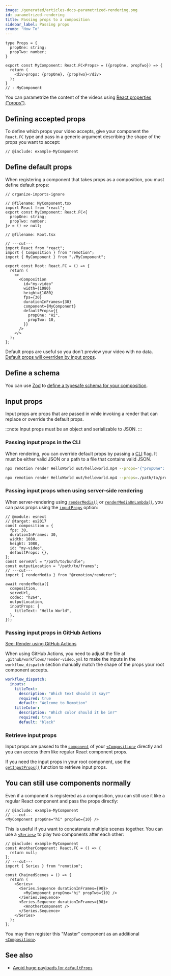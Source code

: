 ```yaml
---
image: /generated/articles-docs-parametrized-rendering.png
id: parametrized-rendering
title: Passing props to a composition
sidebar_label: Passing props
crumb: "How To"
---
```


```twoslash include example
type Props = {
  propOne: string;
  propTwo: number;
}

export const MyComponent: React.FC<Props> = ({propOne, propTwo}) => {
  return (
    <div>props: {propOne}, {propTwo}</div>
  );
}
// - MyComponent
```

You can parametrize the content of the videos using [React properties ("props")](https://react.dev/learn/passing-props-to-a-component).

## Defining accepted props

To define which props your video accepts, give your component the `React.FC` type and pass in a generic argument describing the shape of the props you want to accept:

```tsx twoslash title="src/MyComponent.tsx"
// @include: example-MyComponent
```

## Define default props

When registering a component that takes props as a composition, you must define default props:

```tsx twoslash {14-17} title="src/Root.tsx"
// organize-imports-ignore

// @filename: MyComponent.tsx
import React from "react";
export const MyComponent: React.FC<{
  propOne: string;
  propTwo: number;
}> = () => null;

// @filename: Root.tsx

// ---cut---
import React from "react";
import { Composition } from "remotion";
import { MyComponent } from "./MyComponent";

export const Root: React.FC = () => {
  return (
    <>
      <Composition
        id="my-video"
        width={1080}
        height={1080}
        fps={30}
        durationInFrames={30}
        component={MyComponent}
        defaultProps={{
          propOne: "Hi",
          propTwo: 10,
        }}
      />
    </>
  );
};
```

Default props are useful so you don't preview your video with no data. [Default props will overriden by input props](/docs/props-resolution).

## Define a schema<AvailableFrom v="4.0.0"/>

You can use [Zod](https://github.com/colinhacks/zod) to [define a typesafe schema for your composition](/docs/schemas).

## Input props

Input props are props that are passed in while invoking a render that can replace or override the default props.

:::note
Input props must be an object and serializable to JSON.
:::

### Passing input props in the CLI

When rendering, you can override default props by passing a [CLI](/docs/cli/render) flag. It must be either valid JSON or a path to a file that contains valid JSON.

```bash title="Using inline JSON"
npx remotion render HelloWorld out/helloworld.mp4 --props='{"propOne": "Hi", "propTwo": 10}'
```

```bash title="Using a file path"
npx remotion render HelloWorld out/helloworld.mp4 --props=./path/to/props.json
```

### Passing input props when using server-side rendering

When server-rendering using [`renderMedia()`](/docs/renderer/render-media) or [`renderMediaOnLambda()`](/docs/lambda/rendermediaonlambda), you can pass props using the [`inputProps`](/docs/renderer/render-media#inputprops) option:

```tsx twoslash {8-10}
// @module: esnext
// @target: es2017
const composition = {
  fps: 30,
  durationInFrames: 30,
  width: 1080,
  height: 1080,
  id: "my-video",
  defaultProps: {},
};
const serveUrl = "/path/to/bundle";
const outputLocation = "/path/to/frames";
// ---cut---
import { renderMedia } from "@remotion/renderer";

await renderMedia({
  composition,
  serveUrl,
  codec: "h264",
  outputLocation,
  inputProps: {
    titleText: "Hello World",
  },
});
```

### Passing input props in GitHub Actions

[See: Render using GitHub Actions](/docs/ssr#render-using-github-actions)

When using GitHub Actions, you need to adjust the file at `.github/workflows/render-video.yml` to make the inputs in the `workflow_dispatch` section manually match the shape of the props your root component accepts.

```yaml {3, 7}
workflow_dispatch:
  inputs:
    titleText:
      description: "Which text should it say?"
      required: true
      default: "Welcome to Remotion"
    titleColor:
      description: "Which color should it be in?"
      required: true
      default: "black"
```

### Retrieve input props

Input props are passed to the [`component`](/docs/composition#component) of your [`<Composition>`](/docs/composition) directly and you can access them like regular React component props.

If you need the input props in your root component, use the [`getInputProps()`](/docs/get-input-props) function to retrieve input props.

## You can still use components normally

Even if a component is registered as a composition, you can still use it like a regular React component and pass the props directly:

```tsx twoslash
// @include: example-MyComponent
// ---cut---
<MyComponent propOne="hi" propTwo={10} />
```

This is useful if you want to concatenate multiple scenes together. You can use a [`<Series>`](/docs/series) to play two components after each other:

```tsx twoslash title="ChainedScenes.tsx"
// @include: example-MyComponent
const AnotherComponent: React.FC = () => {
  return null;
};
// ---cut---
import { Series } from "remotion";

const ChainedScenes = () => {
  return (
    <Series>
      <Series.Sequence durationInFrames={90}>
        <MyComponent propOne="hi" propTwo={10} />
      </Series.Sequence>
      <Series.Sequence durationInFrames={90}>
        <AnotherComponent />
      </Series.Sequence>
    </Series>
  );
};
```

You may then register this "Master" component as an additional [`<Composition>`](/docs/the-fundamentals#compositions).

## See also

- [Avoid huge payloads for `defaultProps`](/docs/troubleshooting/defaultprops-too-big)
